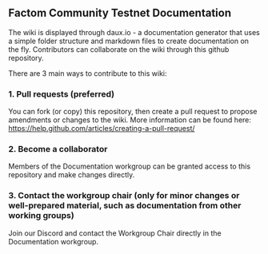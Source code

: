 ## Factom Community Testnet Documentation
The wiki is displayed through daux.io - a documentation generator that uses a simple folder structure and markdown files to create documentation on the fly.
Contributors can collaborate on the wiki through this github repository.

There are 3 main ways to contribute to this wiki:
### 1. Pull requests (preferred)
You can fork (or copy) this repository, then create a pull request to propose amendments or changes to the wiki.
More information can be found here:
https://help.github.com/articles/creating-a-pull-request/

### 2. Become a collaborator
Members of the Documentation workgroup can be granted access to this repository and make changes directly.

### 3. Contact the workgroup chair (only for minor changes or well-prepared material, such as documentation from other working groups)
Join our Discord and contact the Workgroup Chair directly in the Documentation workgroup.
